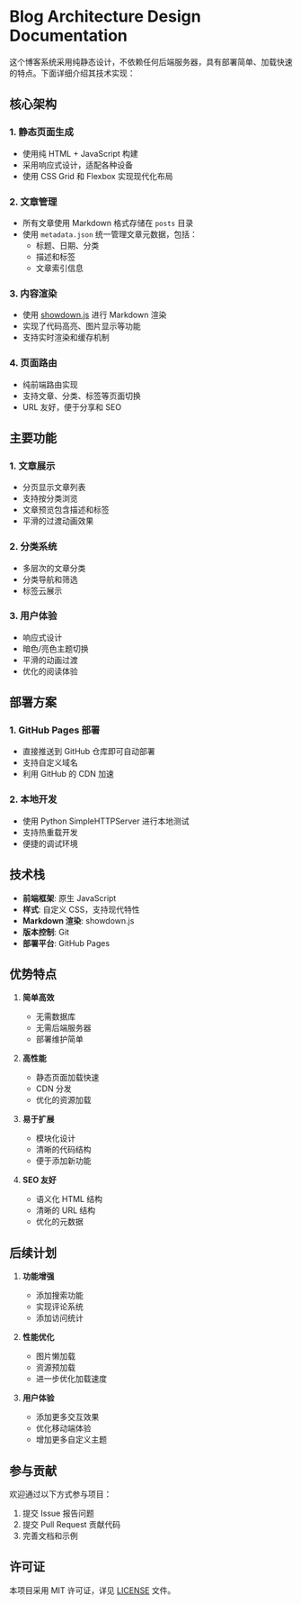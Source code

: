 # Blog Architecture Design Documentation

这个博客系统采用纯静态设计，不依赖任何后端服务器，具有部署简单、加载快速的特点。下面详细介绍其技术实现：

## 核心架构

### 1. 静态页面生成
- 使用纯 HTML + JavaScript 构建
- 采用响应式设计，适配各种设备
- 使用 CSS Grid 和 Flexbox 实现现代化布局

### 2. 文章管理
- 所有文章使用 Markdown 格式存储在 `posts` 目录
- 使用 `metadata.json` 统一管理文章元数据，包括：
  - 标题、日期、分类
  - 描述和标签
  - 文章索引信息

### 3. 内容渲染
- 使用 [showdown.js](https://github.com/showdownjs/showdown) 进行 Markdown 渲染
- 实现了代码高亮、图片显示等功能
- 支持实时渲染和缓存机制

### 4. 页面路由
- 纯前端路由实现
- 支持文章、分类、标签等页面切换
- URL 友好，便于分享和 SEO

## 主要功能

### 1. 文章展示
- 分页显示文章列表
- 支持按分类浏览
- 文章预览包含描述和标签
- 平滑的过渡动画效果

### 2. 分类系统
- 多层次的文章分类
- 分类导航和筛选
- 标签云展示

### 3. 用户体验
- 响应式设计
- 暗色/亮色主题切换
- 平滑的动画过渡
- 优化的阅读体验

## 部署方案

### 1. GitHub Pages 部署
- 直接推送到 GitHub 仓库即可自动部署
- 支持自定义域名
- 利用 GitHub 的 CDN 加速

### 2. 本地开发
- 使用 Python SimpleHTTPServer 进行本地测试
- 支持热重载开发
- 便捷的调试环境

## 技术栈

- **前端框架**: 原生 JavaScript
- **样式**: 自定义 CSS，支持现代特性
- **Markdown 渲染**: showdown.js
- **版本控制**: Git
- **部署平台**: GitHub Pages

## 优势特点

1. **简单高效**
   - 无需数据库
   - 无需后端服务器
   - 部署维护简单

2. **高性能**
   - 静态页面加载快速
   - CDN 分发
   - 优化的资源加载

3. **易于扩展**
   - 模块化设计
   - 清晰的代码结构
   - 便于添加新功能

4. **SEO 友好**
   - 语义化 HTML 结构
   - 清晰的 URL 结构
   - 优化的元数据

## 后续计划

1. **功能增强**
   - 添加搜索功能
   - 实现评论系统
   - 添加访问统计

2. **性能优化**
   - 图片懒加载
   - 资源预加载
   - 进一步优化加载速度

3. **用户体验**
   - 添加更多交互效果
   - 优化移动端体验
   - 增加更多自定义主题

## 参与贡献

欢迎通过以下方式参与项目：
1. 提交 Issue 报告问题
2. 提交 Pull Request 贡献代码
3. 完善文档和示例

## 许可证

本项目采用 MIT 许可证，详见 [LICENSE](LICENSE) 文件。
